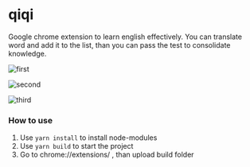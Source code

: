 # qiqi

Google chrome extension to learn english effectively. You can translate word and add it to the list, than you can pass the test to consolidate knowledge.

![first](https://i.imgur.com/vykykvk.png)

![second](https://i.imgur.com/clMzk8Z.png)

![third](https://i.imgur.com/tDfJdPB.png)



### How to use

1.  Use `yarn install` to install node-modules
2.  Use `yarn build` to start the project
3.  Go to chrome://extensions/ , than upload build folder 

